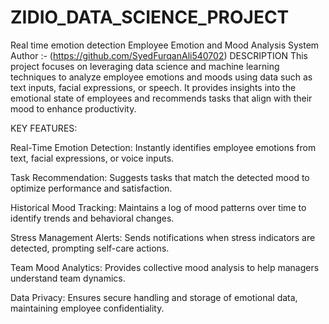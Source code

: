 # ZIDIO_DATA_SCIENCE_PROJECT
Real time emotion detection 
Employee Emotion and Mood Analysis System
Author :- (https://github.com/SyedFurqanAli540702)
DESCRIPTION
This project focuses on leveraging data science and machine learning techniques to analyze employee emotions and moods using data such as text inputs, facial expressions, or speech. It provides insights into the emotional state of employees and recommends tasks that align with their mood to enhance productivity.

KEY FEATURES:

Real-Time Emotion Detection: Instantly identifies employee emotions from text, facial expressions, or voice inputs.

Task Recommendation: Suggests tasks that match the detected mood to optimize performance and satisfaction.

Historical Mood Tracking: Maintains a log of mood patterns over time to identify trends and behavioral changes.

Stress Management Alerts: Sends notifications when stress indicators are detected, prompting self-care actions.

Team Mood Analytics: Provides collective mood analysis to help managers understand team dynamics.

Data Privacy: Ensures secure handling and storage of emotional data, maintaining employee confidentiality.
